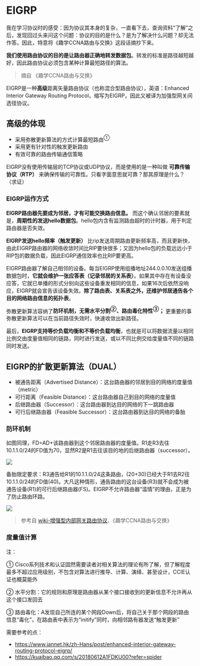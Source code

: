 # EIGRP

我在学习协议时的感受：因为协议其本身的复杂，一直看下去，查询资料“了解”之后，发现回过头来问这个问题：协议的目的是什么？是为了解决什么问题？却无法作答。因此，特意将《趣学CCNA路由与交换》这段话摘抄下来。

**我们使用路由协议的目的是让路由器正确地转发数据包**。转发的标准是路径越短越好，因此路由协议必须包含某种计算最短路径的算法。

> 摘自 《趣学CCNA路由与交换》

EIGRP是一种**高级**距离矢量路由协议（也称混合型路由协议），英语：Enhanced Interior Gateway Routing Protocol，缩写为EIGRP，因此又被译为加强型网关间选径协议。

## 高级的体现

* 采用弥散更新算法的方式计算最短路由<sup>①</sup>
* 采用更有针对性的触发更新路由
* 有效可靠的路由传输通信策略

EIGRP没有使用传输层的TCP协议或UDP协议，而是使用的是一种叫做 **可靠传输协议（RTP）** 来确保传输的可靠性。只看字面意思就可靠？那其原理是什么？（求证）

### EIGRP运作方式

**EIGRP路由器先要成为邻居，才有可能交换路由信息。** 而这个确认邻居的要素就是，**周期性的发送hello数据包**。hello包内含有监测路由超时的计时器，用于判定路由器是否失效。

**EIGRP发送hello频率（触发更新）** 比rip发送周期路由更新频率高，而且更新快，由此EIGRP路由器的网络收敛时间比RIP要快很多；又因为hello包的负载远远小于RIP包的数据负载，因此EIGRP通信效率也比RIP要更高。

EIGRP路由器了解自己相邻的设备。每当EIGRP使用组播地址244.0.0.10发送组播数据包时，**它就会维护一张应答表（记录邻居的关系表）**。如果其中存在有设备没应答，它就已单播的形式分别向这些设备重发相同的信息，如果16次后依然没响应，EIGRP就会宣告该设备失效。**除了路由表、关系表之外，还维护邻居通告各个目的网络路由信息的拓扑表**。

弥散更新算法容纳了**防环机制，无需水平分割<sup>②</sup>、路由毒化特性<sup>③</sup>；** 更重要的事弥散更新算法可以在当前路径失效时，快速收敛出新路径。

最后，**EIGRP支持等价负载均衡和不等价负载均衡**，也就是可以将数据流量以相同比例交由度量值相同的链路，同时进行发送，或以不同比例交给度量值不同的链路同时发送。


## EIGRP的扩散更新算法（DUAL）

* 被通告距离（Advertised Distance）：这台路由器的邻居到目的网络的度量值（metric）
* 可行距离（Feasible Distance）：这台路由器自己到目的网络的度量值
* 后继路由器（Successor）：这台路由器到达目的网络的下一跳路由器
* 可行后继路由器（Feasible Successor）：这台路由器到达目的网络的备胎

### 防环机制

如图同理，FD=AD+该路由器到这个邻居路由器的度量值。R1走R3去往10.1.1.0/24的FD值为70，显然R2是R1去往该目的地的后继路由器（successor）。

![](https://i.postimg.cc/gk0XqWGH/2019-10-19-083931.png)

备胎限定要求：R3通告给R1的10.1.1.0/24这条路由，(20+30)已经大于R1去R2往10.1.1.0/24的FD值(40)。大凡这种情形，通告路由的这台设备(R3)就不会成为被通告设备(R1)的可行后继路由器(FS)。EIGRP不允许路由器“滥情”的理由，正是为了防止路由环路。

![](https://i.postimg.cc/XvG4Vn9x/931.png)

> 参考自 [wiki-增强型内部网关路由协议](https://zh.wikipedia.org/wiki/%E5%8A%A0%E5%BC%B7%E5%9E%8B%E9%96%98%E9%81%93%E9%96%93%E9%81%B8%E5%BE%91%E5%8D%94%E5%AE%9A)、《趣学CCNA路由与交换》

### 度量值计算




注：

① Cisco系列技术和认证固然需要读者对相关算法的理论有所了解，但了解程度最多不超过应用级别，不包含对算法进行推导、计算、演绎、甚至设计，CCIE认证也概莫能外  

② 水平分割：它的规则和原理是路由器从某个接口接收到的更新信息不允许再从这个接口发回去  

③ 路由毒化：A发现自己所连的某个网段Down后，将自己关于那个网段的路由信息“毒化”，在路由表中表示为“initify”同时，向相邻路有器发送“触发更新”




需要参考的点：
* https://www.jannet.hk/zh-Hans/post/enhanced-interior-gateway-routing-protocol-eigrp/
* https://kuaibao.qq.com/s/20180612A1FDKU00?refer=spider
